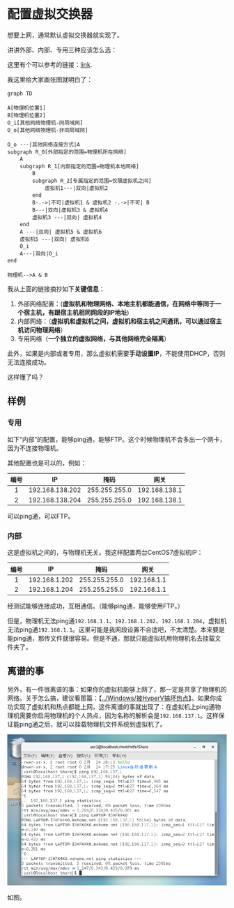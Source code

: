 # 配置虚拟交换器

想要上网，通常默认虚拟交换器就实现了。

讲讲外部、内部、专用三种应该怎么选：

这里有个可以参考的链接：[link](https://blog.csdn.net/qq_35363270/article/details/103164460).

我这里给大家画张图就明白了：

``` mermaid
graph TD

A[物理机位置1]
B[物理机位置2]
O_i[其他网络物理机-同局域网]
O_o[其他网络物理机-非同局域网]

O_o ---|其他网络连接方式|A
subgraph R_0[外部指定的范围=物理机所在网络]
	A
	subgraph R_1[内部指定的范围=物理机本地网络]
		B
		subgraph R_2[专属指定的范围=仅限虚拟机之间]
			虚拟机1---|双向|虚拟机2
		end
		B-.->|不可|虚拟机1 & 虚拟机2 -.->|不可| B
		B---|双向|虚拟机3 & 虚拟机4
		虚拟机3 ---|双向| 虚拟机4
	end
	A ---|双向| 虚拟机5 & 虚拟机6
	虚拟机5 ---|双向| 虚拟机6
	O_i
	A---|双向|O_i
end

物理机-->A & B
```

我从上面的链接摘抄如下**关键信息**：

1. 外部网络配置：(**虚拟机和物理网络、本地主机都能通信，在网络中等同于一个宿主机，有跟宿主机相同网段的IP地址**)
2. 内部网络：（**虚拟机和虚拟机之间，虚拟机和宿主机之间通讯，可以通过宿主机访问物理网络**）
3. 专用网络（**一个独立的虚拟网络，与其他网络完全隔离**）

此外，如果是内部或者专用，那么虚拟机需要**手动设置IP**，不能使用DHCP，否则无法连接成功。

这样懂了吗？

## 样例

### 专用

如下“内部”的配置，能够ping通，能够FTP。这个时候物理机不会多出一个网卡，因为不连接物理机。

其他配置也是可以的，例如：

| 编号 | IP              | 掩码          | 网关          |
| :--: | --------------- | ------------- | ------------- |
|  1   | 192.168.138.202 | 255.255.255.0 | 192.168.138.1 |
|  2   | 192.168.138.204 | 255.255.255.0 | 192.168.138.1 |

可以ping通，可以FTP。

### 内部

这是虚拟机之间的，与物理机无关。我这样配置两台CentOS7虚拟机IP：

| 编号 | IP            | 掩码          | 网关        |
| :--: | ------------- | ------------- | ----------- |
|  1   | 192.168.1.202 | 255.255.255.0 | 192.168.1.1 |
|  2   | 192.168.1.204 | 255.255.255.0 | 192.168.1.1 |

经测试能够连接成功，互相通信。（能够ping通，能够使用FTP。）

但是，物理机无法ping通`192.168.1.1`、`192.168.1.202`、`192.168.1.204`，虚拟机无法ping通`192.168.1.1`。这里可能是我网段设置不合适吧，不太清楚。本来要是能ping通，那传文件就很容易。但是不通，那就只能虚拟机用物理机名去挂载文件夹了。

## 离谱的事

另外，有一件很离谱的事：如果你的虚拟机能够上网了，那一定是共享了物理机的网络。关于怎么搞，建议看那篇：【[../Windows/被HyperV搞坏热点](../Windows/被HyperV搞坏热点.md)】。如果你成功实现了虚拟机和热点都能上网，这件离谱的事就出现了：在虚拟机上ping通物理机需要你启用物理机的个人热点，因为名称的解析会是`192.168.137.1`。这样保证能ping通之后，就可以挂载物理机文件系统到虚拟机了。

![image-20230303164636818](配置虚拟交换器.assets/image-20230303164636818.png)

如图。